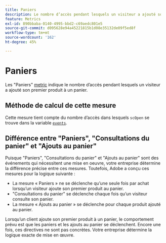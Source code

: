 ```yaml
---
title: Paniers
description: Le nombre d’accès pendant lesquels un visiteur a ajouté son premier produit au panier.
feature: Metrics
exl-id: 890bbaba-0140-4995-bbd2-c69aedc801e5
source-git-commit: d095628e94a45221815b1d08e35132de09f5ed8f
workflow-type: tm+mt
source-wordcount: '162'
ht-degree: 45%

---
```


# Paniers

Les &quot;Paniers&quot; [metric](overview.md) indique le nombre d’accès pendant lesquels un visiteur a ajouté son premier produit à un panier.

## Méthode de calcul de cette mesure

Cette mesure tient compte du nombre d’accès dans lesquels `scOpen` se trouve dans la variable [`events`](/help/implement/vars/page-vars/events/events-overview.md).

## Différence entre &quot;Paniers&quot;, &quot;Consultations du panier&quot; et &quot;Ajouts au panier&quot;

Puisque &quot;Paniers&quot;, &quot;Consultations du panier&quot; et &quot;Ajouts au panier&quot; sont des événements qui nécessitent une mise en oeuvre, votre entreprise détermine la différence précise entre ces mesures. Toutefois, Adobe a conçu ces mesures pour la logique suivante :

* La mesure « Paniers » ne se déclenche qu’une seule fois par achat lorsqu’un visiteur ajoute son premier produit au panier.
* &quot;Consultations du panier&quot; se déclenche chaque fois qu’un visiteur consulte son panier.
* La mesure « Ajouts au panier » se déclenche pour chaque produit ajouté au panier.

Lorsqu’un client ajoute son premier produit à un panier, le comportement prévu est que les paniers et les ajouts au panier se déclenchent. Encore une fois, ces directives ne sont pas concrètes. Votre entreprise détermine la logique exacte de mise en œuvre.
